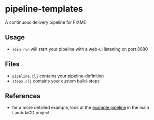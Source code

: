 # pipeline-templates

A continuous delivery pipeline for FIXME

## Usage

* `lein run` will start your pipeline with a web-ui listening on port 8080

## Files

* `pipeline.clj` contains your pipeline-definition
* `steps.clj` contains your custom build-steps

## References

* for a more detailed example, look at the [example pipeline](https://github.com/flosell/lambdacd/tree/master/src/todopipeline) in the main LambdaCD project
